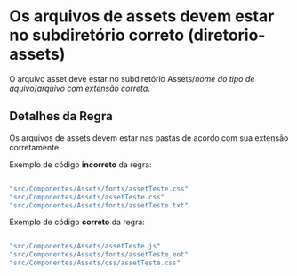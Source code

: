 # Os arquivos de assets devem estar no subdiretório correto (diretorio-assets)

O arquivo asset deve estar no subdiretório Assets/*nome do tipo de aquivo*/*arquivo com extensão correta*.

## Detalhes da Regra

Os arquivos de assets devem estar nas pastas de acordo com sua extensão corretamente.

Exemplo de código **incorreto** da regra:

```js

"src/Componentes/Assets/fonts/assetTeste.css"
"src/Componentes/Assets/assetTeste.css"
"src/Componentes/Assets/fonts/assetTeste.txt"

```

Exemplo de código **correto** da regra:

```js

"src/Componentes/Assets/assetTeste.js"
"src/Componentes/Assets/fonts/assetTeste.eot"
"src/Componentes/Assets/css/assetTeste.css"

```
